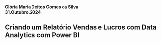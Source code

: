 #### Glória Maria Deitos Gomes da Silva <br> 31.Outubro.2024

## Criando um Relatório Vendas e Lucros com Data Analytics com Power BI
